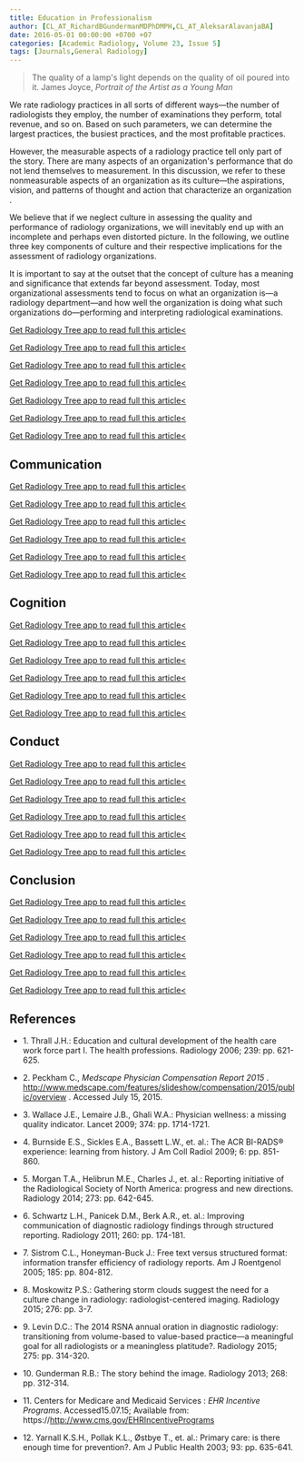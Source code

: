 ```yaml
---
title: Education in Professionalism
author: [CL_AT_RichardBGundermanMDPhDMPH,CL_AT_AleksarAlavanjaBA]
date: 2016-05-01 00:00:00 +0700 +07
categories: [Academic Radiology, Volume 23, Issue 5]
tags: [Journals,General Radiology]
---
```

> The quality of a lamp's light depends on the quality of oil poured into it.  James Joyce, _Portrait of the Artist as a Young Man_

We rate radiology practices in all sorts of different ways—the number of radiologists they employ, the number of examinations they perform, total revenue, and so on. Based on such parameters, we can determine the largest practices, the busiest practices, and the most profitable practices.

However, the measurable aspects of a radiology practice tell only part of the story. There are many aspects of an organization's performance that do not lend themselves to measurement. In this discussion, we refer to these nonmeasurable aspects of an organization as its culture—the aspirations, vision, and patterns of thought and action that characterize an organization .

We believe that if we neglect culture in assessing the quality and performance of radiology organizations, we will inevitably end up with an incomplete and perhaps even distorted picture. In the following, we outline three key components of culture and their respective implications for the assessment of radiology organizations.

It is important to say at the outset that the concept of culture has a meaning and significance that extends far beyond assessment. Today, most organizational assessments tend to focus on what an organization is—a radiology department—and how well the organization is doing what such organizations do—performing and interpreting radiological examinations.

[Get Radiology Tree app to read full this article<](https://clinicalpub.com/app)

[Get Radiology Tree app to read full this article<](https://clinicalpub.com/app)

[Get Radiology Tree app to read full this article<](https://clinicalpub.com/app)

[Get Radiology Tree app to read full this article<](https://clinicalpub.com/app)

[Get Radiology Tree app to read full this article<](https://clinicalpub.com/app)

[Get Radiology Tree app to read full this article<](https://clinicalpub.com/app)

[Get Radiology Tree app to read full this article<](https://clinicalpub.com/app)

## Communication

[Get Radiology Tree app to read full this article<](https://clinicalpub.com/app)

[Get Radiology Tree app to read full this article<](https://clinicalpub.com/app)

[Get Radiology Tree app to read full this article<](https://clinicalpub.com/app)

[Get Radiology Tree app to read full this article<](https://clinicalpub.com/app)

[Get Radiology Tree app to read full this article<](https://clinicalpub.com/app)

[Get Radiology Tree app to read full this article<](https://clinicalpub.com/app)

## Cognition

[Get Radiology Tree app to read full this article<](https://clinicalpub.com/app)

[Get Radiology Tree app to read full this article<](https://clinicalpub.com/app)

[Get Radiology Tree app to read full this article<](https://clinicalpub.com/app)

[Get Radiology Tree app to read full this article<](https://clinicalpub.com/app)

[Get Radiology Tree app to read full this article<](https://clinicalpub.com/app)

[Get Radiology Tree app to read full this article<](https://clinicalpub.com/app)

## Conduct

[Get Radiology Tree app to read full this article<](https://clinicalpub.com/app)

[Get Radiology Tree app to read full this article<](https://clinicalpub.com/app)

[Get Radiology Tree app to read full this article<](https://clinicalpub.com/app)

[Get Radiology Tree app to read full this article<](https://clinicalpub.com/app)

[Get Radiology Tree app to read full this article<](https://clinicalpub.com/app)

[Get Radiology Tree app to read full this article<](https://clinicalpub.com/app)

## Conclusion

[Get Radiology Tree app to read full this article<](https://clinicalpub.com/app)

[Get Radiology Tree app to read full this article<](https://clinicalpub.com/app)

[Get Radiology Tree app to read full this article<](https://clinicalpub.com/app)

[Get Radiology Tree app to read full this article<](https://clinicalpub.com/app)

[Get Radiology Tree app to read full this article<](https://clinicalpub.com/app)

[Get Radiology Tree app to read full this article<](https://clinicalpub.com/app)

## References

- 1\. Thrall J.H.: Education and cultural development of the health care work force part I. The health professions. Radiology 2006; 239: pp. 621-625.


- 2\.  Peckham C., _Medscape Physician Compensation Report 2015_ .  http://www.medscape.com/features/slideshow/compensation/2015/public/overview  . Accessed July 15, 2015.


- 3\. Wallace J.E., Lemaire J.B., Ghali W.A.: Physician wellness: a missing quality indicator. Lancet 2009; 374: pp. 1714-1721.


- 4\. Burnside E.S., Sickles E.A., Bassett L.W., et. al.: The ACR BI-RADS® experience: learning from history. J Am Coll Radiol 2009; 6: pp. 851-860.


- 5\. Morgan T.A., Helibrun M.E., Charles J., et. al.: Reporting initiative of the Radiological Society of North America: progress and new directions. Radiology 2014; 273: pp. 642-645.


- 6\. Schwartz L.H., Panicek D.M., Berk A.R., et. al.: Improving communication of diagnostic radiology findings through structured reporting. Radiology 2011; 260: pp. 174-181.


- 7\. Sistrom C.L., Honeyman-Buck J.: Free text versus structured format: information transfer efficiency of radiology reports. Am J Roentgenol 2005; 185: pp. 804-812.


- 8\. Moskowitz P.S.: Gathering storm clouds suggest the need for a culture change in radiology: radiologist-centered imaging. Radiology 2015; 276: pp. 3-7.


- 9\. Levin D.C.: The 2014 RSNA annual oration in diagnostic radiology: transitioning from volume-based to value-based practice—a meaningful goal for all radiologists or a meaningless platitude?. Radiology 2015; 275: pp. 314-320.


- 10\. Gunderman R.B.: The story behind the image. Radiology 2013; 268: pp. 312-314.


- 11\. Centers for Medicare and Medicaid Services : _EHR Incentive Programs_. Accessed15.07.15; Available from: https://http://www.cms.gov/EHRIncentivePrograms

- 12\. Yarnall K.S.H., Pollak K.L., Østbye T., et. al.: Primary care: is there enough time for prevention?. Am J Public Health 2003; 93: pp. 635-641.
